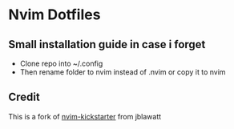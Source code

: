 # Nvim Dotfiles
## Small installation guide in case i forget
- Clone repo into ~/.config
- Then rename folder to nvim instead of .nvim or copy it to nvim

## Credit
This is a fork of [nvim-kickstarter](https://github.com/jblawatt/kickstarter.nvim) from jblawatt
